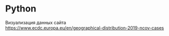 # Python
Визуализация данных сайта https://www.ecdc.europa.eu/en/geographical-distribution-2019-ncov-cases

